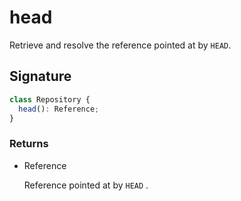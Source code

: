 # head

Retrieve and resolve the reference pointed at by `HEAD`.

## Signature

```ts
class Repository {
  head(): Reference;
}
```

### Returns

<ul class="param-ul">
  <li class="param-li param-li-root">
    <span class="param-type">Reference</span>
    <br>
    <p class="param-description">Reference pointed at by  <code>HEAD</code> .</p>
  </li>
</ul>